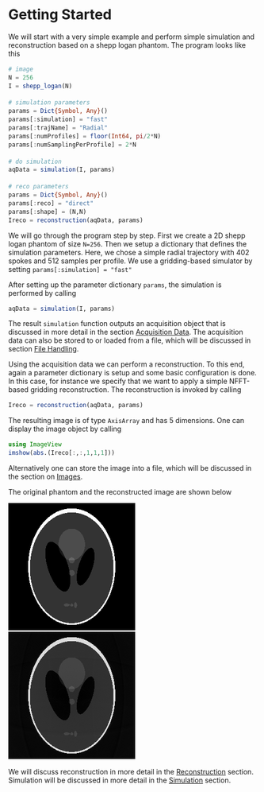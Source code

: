 # Getting Started

We will start with a very simple example and perform simple simulation and
reconstruction based on a shepp logan phantom. The program looks like this
```julia
# image
N = 256
I = shepp_logan(N)

# simulation parameters
params = Dict{Symbol, Any}()
params[:simulation] = "fast"
params[:trajName] = "Radial"
params[:numProfiles] = floor(Int64, pi/2*N)
params[:numSamplingPerProfile] = 2*N

# do simulation
aqData = simulation(I, params)

# reco parameters
params = Dict{Symbol, Any}()
params[:reco] = "direct"
params[:shape] = (N,N)
Ireco = reconstruction(aqData, params)
```
We will go through the program step by step. First we create a 2D shepp logan
phantom of size `N=256`. Then we setup a dictionary that defines the simulation
parameters. Here, we chose a simple radial trajectory with 402 spokes and 512
samples per profile. We use a gridding-based simulator by setting `params[:simulation] = "fast"`

After setting up the parameter dictionary `params`, the simulation is performed
by calling
```julia
aqData = simulation(I, params)
```
The result `simulation` function outputs an acquisition object that is discussed
in more detail in the section [Acquisition Data](@ref).
The acquisition data can also be stored to or loaded from a file, which will be discussed
in section [File Handling](@ref).

Using the acquisition data we can perform a reconstruction. To this end,
again a parameter dictionary is setup and some basic configuration is done.
In this case, for instance we specify that we want to apply a simple NFFT-based
gridding reconstruction. The reconstruction is invoked by calling
```julia
Ireco = reconstruction(aqData, params)
```
The resulting image is of type `AxisArray` and has 5 dimensions. One can
display the image object by calling
```julia
using ImageView
imshow(abs.(Ireco[:,:,1,1,1]))
```
Alternatively one can store the image into a file, which will be discussed in
the section on [Images](@ref).

The original phantom and the reconstructed image are shown below

![Phantom](./assets/phantom.png)
![Reconstruction](./assets/simpleReco.png)

We will discuss reconstruction in more detail in the [Reconstruction](@ref) section.
Simulation will be discussed in more detail in the [Simulation](@ref) section.
